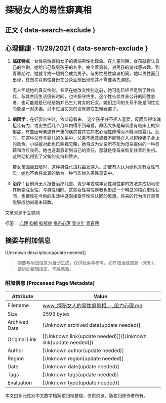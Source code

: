 # 探秘女人的易性癖真相

## 正文 { data-search-exclude }


## 心理健康 · 11/29/2021 { data-search-exclude }

1. **临床特点**：女性易性癖指女子的极端男性化现象。在儿童时期，女孩就否认自己的性别，她给自己取男孩子的名字，完全着男装，对男孩的游戏感兴趣。到青春期时，她就寻找一切机会成为男子。与男性易性癖者相同，她以男性面目出现，在首次以男性身份在公众面前出现前并不需要事先演练。

   无人怀疑她的真实性别。甚至在她改变性别之前，她可能已经寻觅到了性伙伴，与其共同生活很长时间，也许厮守终生。这个性伙伴并非公开的同性恋者，也可能她是已经结婚并已生儿育女的妇女。她们之间的关系不象是同性恋而象是一对夫妻。只不过当丈夫的没有男性生殖器罢了。

2. **病因学**：在妇婴出生时，依父母看来， 这个孩子并不招人喜爱，反而显得体魄粗壮有力，或出生后几个月以内得不到母爱。原因大多是母新患有临床上的抑郁症，有些因母亲患有严重的疾病或其它病态心理性障碍而不能照顾婴儿。此时，在这种父母与婴儿的关系中，父亲不愿意或者不能够介入以卸掉妻子身上的重负。小姑娘对此也已熟视无睹，她将成为父亲所不能为母亲提供的一种慰藉和治疗良药。她也逐渐意识到自己的责任，那就是使母亲恢复往昔的生机。这种动机得到了父新的支持和赞许。

   若女孩面目丑陋时，这种男性化进程益发深入。即使有人认为她也具有女性气质，她也不会将此真的做为一种气质惨入男性意识中。

3. **治疗**：目前尚无人报告治疗儿童、青少年或成年女性易性癖的方法并成功地使其新变成女性。与男性相同。这些女性易性癖者也形成一个明显的核心型性认同，也很难在今后的生活中逐渐接受异性性认同的思想。将来的行为治疗是否能够成功尚是未知数。

文章来源于互联网

标签： [心理](https://m.geilixinli.com/wddoc/?tag=%e5%bf%83%e7%90%86) [抑郁](https://m.geilixinli.com/wddoc/?tag=%e6%8a%91%e9%83%81) [抑郁症](https://m.geilixinli.com/wddoc/?tag=%e6%8a%91%e9%83%81%e7%97%87) [病态心理](https://m.geilixinli.com/wddoc/?tag=%e7%97%85%e6%80%81%e5%bf%83%e7%90%86) [青少年](https://m.geilixinli.com/wddoc/?tag=%e9%9d%92%e5%b0%91%e5%b9%b4) [青春期](https://m.geilixinli.com/wddoc/?tag=%e9%9d%92%e6%98%a5%e6%9c%9f)
<!-- tcd_original_link https://www.geilixinli.com/wddoc/?p=86755 -->


## 摘要与附加信息

<!-- tcd_abstract -->
[Unknown description(update needed)]
<!-- tcd_abstract_end -->

> 摘要与附加信息为自动生成，仅供检索与参考。如有错误或遗漏（未知），请协助编辑指正，不胜感激。

### 附加信息 [Processed Page Metadata]

| Attribute       | Value                                  |
|-----------------|----------------------------------------|
| Filename        | www_探秘女人的易性癖真相_-_给力心理.md                             |
| Size            | 2593 bytes                           |
| Archived Date   | [Unknown archived date(update needed)]                             |
| Original Link   | [[Unknown link(update needed)]]([Unknown link(update needed)])                       |
| Author          | [Unknown author(update needed)]                               |
| Region          | [Unknown region(update needed)]                               |
| Date            | [Unknown date(update needed)]                                 |
| Tags            | [Unknown tags(update needed)]                                 |
| Evaluation            | [Unknown type(update needed)]                                 |
<!-- tcd_table_end -->

本文由多元性别中文数字档案馆归档整理，仅供浏览。版权归原作者所有。
